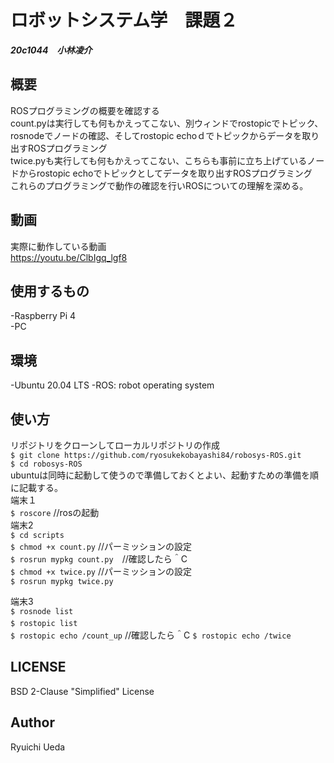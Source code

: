 # ロボットシステム学　課題２  
***20c1044　小林凌介***
## 概要 
ROSプログラミングの概要を確認する  
count.pyは実行しても何もかえってこない、別ウィンドでrostopicでトピック、rosnodeでノードの確認、そしてrostopic echoｄでトピックからデータを取り出すROSプログラミング  
twice.pyも実行しても何もかえってこない、こちらも事前に立ち上げているノードからrostopic echoでトピックとしてデータを取り出すROSプログラミング  
これらのプログラミングで動作の確認を行いROSについての理解を深める。
## 動画  
実際に動作している動画  
<https://youtu.be/ClbIgq_lgf8>
## 使用するもの
  -Raspberry Pi 4  
  -PC   
  ## 環境  
  -Ubuntu 20.04 LTS 
  -ROS: robot operating system
  ## 使い方  
リポジトリをクローンしてローカルリポジトリの作成  
`$ git clone https://github.com/ryosukekobayashi84/robosys-ROS.git`  
`$ cd robosys-ROS`  
ubuntuは同時に起動して使うので準備しておくとよい、起動すための準備を順に記載する。  
端末１  
`$ roscore` //rosの起動   
端末2  
`$ cd scripts`  
`$ chmod +x count.py` //パーミッションの設定  
`$ rosrun mypkg count.py`　//確認したら＾C  
`$ chmod +x twice.py` //パーミッションの設定  
`$ rosrun mypkg twice.py`   

端末3  
 `$ rosnode list`        
 `$ rostopic list `　　  
 `$ rostopic echo /count_up` //確認したら＾C 
 `$ rostopic echo /twice`  
 ## LICENSE  
  BSD 2-Clause "Simplified" License 
 ## Author
 Ryuichi Ueda 
